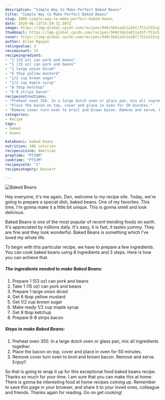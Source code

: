 ```yaml
---
description: "Simple Way to Make Perfect Baked Beans"
title: "Simple Way to Make Perfect Baked Beans"
slug: 1008-simple-way-to-make-perfect-baked-beans
date: 2020-06-13T15:59:31.507Z
image: https://img-global.cpcdn.com/recipes/949c5bb1ad11a26f/751x532cq70/baked-beans-recipe-main-photo.jpg
thumbnail: https://img-global.cpcdn.com/recipes/949c5bb1ad11a26f/751x532cq70/baked-beans-recipe-main-photo.jpg
cover: https://img-global.cpcdn.com/recipes/949c5bb1ad11a26f/751x532cq70/baked-beans-recipe-main-photo.jpg
author: Allen Nguyen
ratingvalue: 3
reviewcount: 15
recipeingredient:
- "1 (53 oz) can pork and beans"
- "1 (15 oz) can pork and beans"
- "1 large onion diced"
- "6 tbsp yellow mustard"
- "1/2 cup brown sugar"
- "1/2 cup maple syrup"
- "8 tbsp ketchup"
- "6-8 strips bacon"
recipeinstructions:
- "Preheat oven 350. In a large dutch oven or glass pan, mix all ingredients together."
- "Place the bacon on top, cover and place in oven for 50 minutes."
- "Remove cover turn oven to broil and brown bacon. Remove and serve. Enjoy!!"
categories:
- Recipe
tags:
- baked
- beans

katakunci: baked beans 
nutrition: 106 calories
recipecuisine: American
preptime: "PT28M"
cooktime: "PT53M"
recipeyield: "1"
recipecategory: Dessert

---
```



![Baked Beans](https://img-global.cpcdn.com/recipes/949c5bb1ad11a26f/751x532cq70/baked-beans-recipe-main-photo.jpg)

Hey everyone, it's me again, Dan, welcome to my recipe site. Today, we're going to prepare a special dish, baked beans. One of my favorites. This time, I'm gonna make it a little bit unique. This is gonna smell and look delicious.

Baked Beans is one of the most popular of recent trending foods on earth. It's appreciated by millions daily. It's easy, it is fast, it tastes yummy. They are fine and they look wonderful. Baked Beans is something which I've loved my whole life.




To begin with this particular recipe, we have to prepare a few ingredients. You can cook baked beans using 8 ingredients and 3 steps. Here is how you can achieve that.

<!--inarticleads1-->

##### The ingredients needed to make Baked Beans:

1. Prepare 1 (53 oz) can pork and beans
1. Take 1 (15 oz) can pork and beans
1. Prepare 1 large onion diced
1. Get 6 tbsp yellow mustard
1. Get 1/2 cup brown sugar
1. Make ready 1/2 cup maple syrup
1. Get 8 tbsp ketchup
1. Prepare 6-8 strips bacon




<!--inarticleads2-->

##### Steps to make Baked Beans:

1. Preheat oven 350. In a large dutch oven or glass pan, mix all ingredients together.
1. Place the bacon on top, cover and place in oven for 50 minutes.
1. Remove cover turn oven to broil and brown bacon. Remove and serve. Enjoy!!




So that is going to wrap it up for this exceptional food baked beans recipe. Thanks so much for your time. I am sure that you can make this at home. There is gonna be interesting food at home recipes coming up. Remember to save this page in your browser, and share it to your loved ones, colleague and friends. Thanks again for reading. Go on get cooking!
